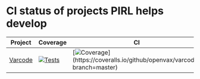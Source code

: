 # CI status of projects PIRL helps develop

| Project | Coverage  | CI | Version | Downloads |
|--|--|--|--|--|
| [Varcode](https://www.github.com/openvax/varcode) | [![Tests](https://github.com/openvax/varcode/actions/workflows/tests.yml/badge.svg)](https://github.com/openvax/varcode/actions/workflows/tests.yml) | [![Coverage]([https://github.com/openvax/varcode/actions/workflows/tests.yml/badge.svg](https://coveralls.io/repos/openvax/varcode/badge.svg?branch=master&service=github))](https://coveralls.io/github/openvax/varcode?branch=master) |  <a href="https://pypi.python.org/pypi/varcode/"><img src="https://img.shields.io/pypi/v/varcode.svg?maxAge=1000" alt="PyPI" /></a> | [![PyPI downloads](https://img.shields.io/pypi/dm/varcode.svg)](https://pypistats.org/packages/varcode) |
